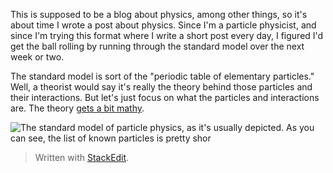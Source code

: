 This is supposed to be a blog about physics, among other things, so it's about time I wrote a post about physics. Since I'm a particle physicist, and since I'm trying this format where I write a short post every day, I figured I'd get the ball rolling by running through the standard model over the next week or two.

The standard model is sort of the "periodic table of elementary particles." Well, a theorist would say it's really the theory behind those particles and their interactions. But let's just focus on what the particles and interactions are. The theory [gets a bit mathy](https://tvtropes.org/pmwiki/pmwiki.php/Main/Understatement).

![The standard model of particle physics, as it's usually depicted.](https://upload.wikimedia.org/wikipedia/commons/0/00/Standard_Model_of_Elementary_Particles.svg)
As you can see, the list of known particles is pretty shor


> Written with [StackEdit](https://stackedit.io/).
<!--stackedit_data:
eyJoaXN0b3J5IjpbLTU2MTA0MjM2MSwtMTMwOTQ1MDAxNSwtMj
A3OTgzOTUwNCw2MTU5OTYwMjldfQ==
-->